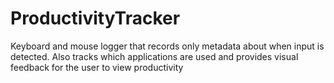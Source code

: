 # ProductivityTracker
Keyboard and mouse logger that records only metadata about when input is detected. Also tracks which applications are used and provides visual feedback for the user to view productivity

